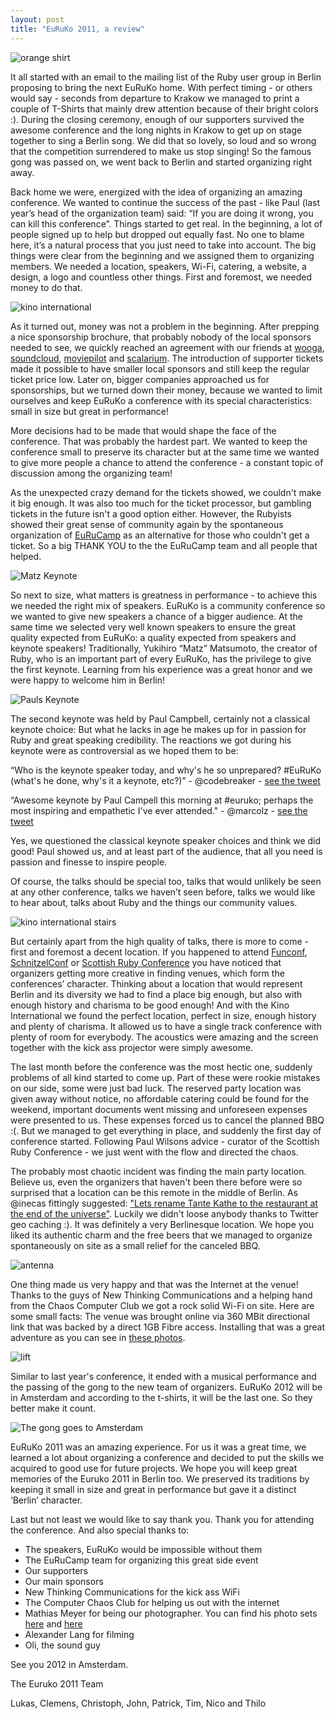 ```yaml
---
layout: post
title: "EuRuKo 2011, a review"
---
```


![orange shirt](/images/tshirt-logo.jpg)

It all started with an email to the mailing list of the Ruby user group in Berlin proposing to bring the next EuRuKo home. With perfect timing - or others would say - seconds from departure to Krakow we managed to print a couple of T-Shirts that mainly drew attention because of their bright colors :). During the closing ceremony, enough of our supporters survived the awesome conference and the long nights in Krakow to get up on stage together to sing a Berlin song. We did that so lovely, so loud and so wrong that the competition surrendered to make us stop singing! So the famous gong was passed on, we went back to Berlin and started organizing right away.

Back home we were, energized with the idea of organizing an amazing conference. We wanted to continue the success of the past - like Paul (last year’s head of the organization team) said: “If you are doing it wrong, you can kill this conference”. Things started to get real. In the beginning, a lot of people signed up to help but dropped out equally fast. No one to blame here, it’s a natural process that you just need to take into account. The big things were clear from the beginning and we assigned them to organizing members. We needed a location, speakers, Wi-Fi, catering, a website, a design, a logo and countless other things. First and foremost, we needed money to do that.

![kino international](/images/cinema_entrance.jpg)

As it turned out, money was not a problem in the beginning. After prepping a nice sponsorship brochure, that probably nobody of the local sponsors needed to see, we quickly reached an agreement with our friends at [wooga](http://wooga.com),  [soundcloud](http://www.soundcloud.com), [moviepilot](http://www.moviepilot.de) and [scalarium](http://scalarium.com). The introduction of supporter tickets made it possible to have smaller local sponsors and still keep the regular ticket price low. Later on, bigger companies approached us for sponsorships, but we turned down their money, because we wanted to limit ourselves and keep EuRuKo a conference with its special characteristics: small in size but great in performance!

More decisions had to be made that would shape the face of the conference. That was probably the hardest part. We wanted to keep the conference small to preserve its character but at the same time we wanted to give more people a chance to attend the conference - a constant topic of discussion among the organizing team!

As the unexpected crazy demand for the tickets showed, we couldn't make it big enough. It was also too much for the ticket processor, but gambling tickets in the future isn't a good option either. However, the Rubyists showed their great sense of community again by the spontaneous organization of [EuRuCamp](http://eurucamp.org/) as an alternative for those who couldn't get a ticket. So a big THANK YOU to the the EuRuCamp team and all people that helped.

![Matz Keynote](/images/matz_keynote.jpg)

So next to size, what matters is greatness in performance - to achieve this we needed the right mix of speakers. EuRuKo is a community conference so we wanted to give new speakers a chance of a bigger audience. At the same time we selected very well known speakers to ensure the great quality expected from EuRuKo: a quality expected from speakers and keynote speakers! Traditionally, Yukihiro “Matz” Matsumoto, the creator of Ruby, who is an important part of every EuRuKo, has the privilege to give the first keynote. Learning from his experience was a great honor and we were happy to welcome him in Berlin!

![Pauls Keynote](/images/paul_keynote.jpg)

The second keynote was held by Paul Campbell, certainly not a classical keynote choice: But what he lacks in age he makes up for in passion for Ruby and great speaking credibility. The reactions we got during his keynote were as controversial as we hoped them to be:

“Who is the keynote speaker today, and why's he so unprepared? #EuRuKo (what's he done, why's it a keynote, etc?)” - @codebreaker - [see the tweet](http://twitter.com/#!/codebeaker/status/74748847146024960)

“Awesome keynote by Paul Campell this morning at #euruko; perhaps the most inspiring and empathetic I've ever attended." - @marcolz - [see the tweet](http://twitter.com/#!/marcolz/status/74762956419760129)

Yes, we questioned the classical keynote speaker choices and think we did good! Paul showed us, and at least part of the audience, that all you need is passion and finesse to inspire people.

Of course, the talks should be special too, talks that would unlikely be seen at any other conference, talks we haven’t seen before, talks we would like to hear about, talks about Ruby and the things our community values. 

![kino international stairs](/images/cinema_stairs.jpg)

But certainly apart from the high quality of talks, there is more to come - first and foremost a decent location. If you happened to attend [Funconf](http://funconf.com/), [SchnitzelConf](http://schnitzelconf.com/) or [Scottish Ruby Conference](http://scottishrubyconference.com/) you have noticed that organizers getting more creative in finding venues, which form the conferences’ character. Thinking about a location that would represent Berlin and its diversity we had to find a place big enough, but also with enough history and charisma to be good enough! And with the Kino International we found the perfect location, perfect in size, enough history and plenty of charisma. It allowed us to have a single track conference with plenty of room for everybody. The acoustics were amazing and the screen together with the kick ass projector were simply awesome.

The last month before the conference was the most hectic one, suddenly problems of all kind started to come up. Part of these were rookie mistakes on our side, some were just bad luck. The reserved party location was given away without notice, no affordable catering could be found for the weekend, important documents went missing and unforeseen expenses were presented to us. These expenses forced us to cancel the planned BBQ :(. But we managed to get everything in place, and suddenly the first day of conference started. Following Paul Wilsons advice - curator of the Scottish Ruby Conference - we just went with the flow and directed the chaos.

The probably most chaotic incident was finding the main party location. Believe us, even the organizers that haven't been there before were so surprised that a location can be this remote in the middle of Berlin. As @inecas fittingly suggested: ["Lets rename Tante Kathe to the restaurant at the end of the universe"](http://twitter.com/#!/inecas/status/74771099367374848). Luckily we didn't loose anybody thanks to Twitter geo caching :). It was definitely a very Berlinesque location. We hope you liked its authentic charm and the free beers that we managed to organize spontaneously on site as a small relief for the canceled BBQ.

![antenna](/images/antenna.jpg)

One thing made us very happy and that was the Internet at the venue! Thanks to the guys of New Thinking Communications and a helping hand from the Chaos Computer Club we got a rock solid Wi-Fi on site. Here are some small facts: The venue was brought online via 360 MBit directional link that was backed by a direct 1GB Fibre access. Installing that was a great adventure as you can see in [these photos](http://www.flickr.com/photos/jpbader/sets/72157626687286361/).


![lift](/images/ruby_song.jpg)

Similar to last year's conference, it ended with a musical performance and the passing of the gong to the new team of organizers. EuRuKo 2012 will be in Amsterdam and according to the t-shirts, it will be the last one. So they better make it count.

![The gong goes to Amsterdam](/images/gong_amsterdam.jpg)

EuRuKo 2011 was an amazing experience. For us it was a great time, we learned a lot about organizing a conference and decided to put the skills we acquired to good use for future projects.
We hope you will keep great memories of the Euruko 2011 in Berlin too. We preserved its traditions by keeping it small in size and great in performance but gave it a distinct ‘Berlin’ character. 

Last but not least we would like to say thank you. Thank you for attending the conference. And also special thanks to:

* The speakers, EuRuKo would be impossible without them
* The EuRuCamp team for organizing this great side event
* Our supporters
* Our main sponsors
* New Thinking Communications for the kick ass WiFi
* The Computer Chaos Club for helping us out with the internet
* Mathias Meyer for being our photographer. You can find his photo sets [here](http://www.flickr.com/photos/ipom/sets/72157627027463328/) and [here](http://www.flickr.com/photos/ipom/sets/72157627034845782/)
* Alexander Lang for filming
* Oli, the sound guy

See you 2012 in Amsterdam.

The Euruko 2011 Team

Lukas, Clemens, Christoph, John, Patrick, Tim, Nico and Thilo
